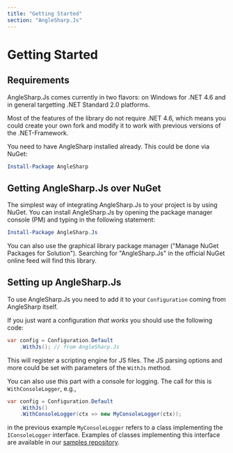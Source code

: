 ```yaml
---
title: "Getting Started"
section: "AngleSharp.Js"
---
```

# Getting Started

## Requirements

AngleSharp.Js comes currently in two flavors: on Windows for .NET 4.6 and in general targetting .NET Standard 2.0 platforms.

Most of the features of the library do not require .NET 4.6, which means you could create your own fork and modify it to work with previous versions of the .NET-Framework.

You need to have AngleSharp installed already. This could be done via NuGet:

```ps1
Install-Package AngleSharp
```

## Getting AngleSharp.Js over NuGet

The simplest way of integrating AngleSharp.Js to your project is by using NuGet. You can install AngleSharp.Js by opening the package manager console (PM) and typing in the following statement:

```ps1
Install-Package AngleSharp.Js
```

You can also use the graphical library package manager ("Manage NuGet Packages for Solution"). Searching for "AngleSharp.Js" in the official NuGet online feed will find this library.

## Setting up AngleSharp.Js

To use AngleSharp.Js you need to add it to your `Configuration` coming from AngleSharp itself.

If you just want a configuration *that works* you should use the following code:

```cs
var config = Configuration.Default
    .WithJs(); // from AngleSharp.Js
```

This will register a scripting engine for JS files. The JS parsing options and more could be set with parameters of the `WithJs` method.

You can also use this part with a console for logging. The call for this is `WithConsoleLogger`, e.g.,

```cs
var config = Configuration.Default
    .WithJs()
    .WithConsoleLogger(ctx => new MyConsoleLogger(ctx));
```

in the previous example `MyConsoleLogger` refers to a class implementing the `IConsoleLogger` interface. Examples of classes implementing this interface are available in our [samples repository](https://github.com/AngleSharp/AngleSharp.Samples).

